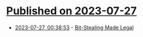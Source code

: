 # [Published on 2023-07-27](index.md)

* [2023-07-27, 00:38:53](https://lobste.rs/s/iryife/bit_stealing_made_legal) - [Bit-Stealing Made Legal](https://inria.hal.science/hal-04165615/document)
